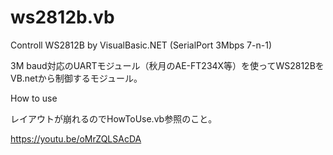 # ws2812b.vb
Controll WS2812B by VisualBasic.NET (SerialPort 3Mbps 7-n-1)

3M baud対応のUARTモジュール（秋月のAE-FT234X等）を使ってWS2812BをVB.netから制御するモジュール。

How to use

レイアウトが崩れるのでHowToUse.vb参照のこと。

https://youtu.be/oMrZQLSAcDA
